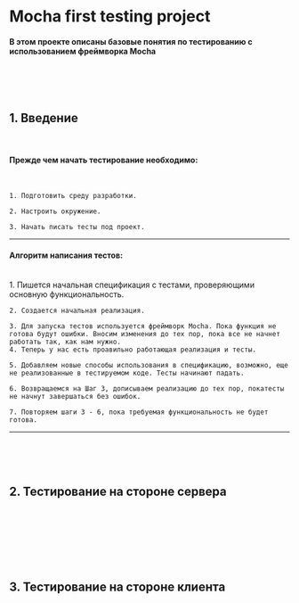 # Mocha first testing project
#### В этом проекте описаны базовые понятия по тестированию с использованием фреймворка Mocha
<br><br><br>



## 1. Введение
<br>

#### Прежде чем начать тестирование необходимо:
<br>

    1. Подготовить среду разработки. 
   
    2. Настроить окружение. 
    
    3. Начать писать тесты под проект. 
<hr>

#### Алгоритм написания тестов:
<br>
    1. Пишется начальная спецификация с тестами, проверяющими основную функциональность.

    2. Создается начальная реализация.

    3. Для запуска тестов используется фреймворк Mocha. Пока функция не готова будут ошибки. Вносим изменения до тех пор, пока все не начнет работать так, как нам нужно.
    4. Теперь у нас есть проавильно работающая реализация и тесты.

    5. Добавляем новые способы использования в спецификацию, возможно, еще не реализованные в тестируемом коде. Тесты начинают падать.

    6. Возвращаемся на Шаг 3, дописываем реализацию до тех пор, покатесты не начнут завершаться без ошибок.

    7. Повторяем шаги 3 - 6, пока требуемая функциональность не будет готова.
<hr>  

<br><br><br>
## 2. Тестирование на стороне сервера
<br><br>








<br><br><br>
## 3. Тестирование на стороне клиента
<br><br>
